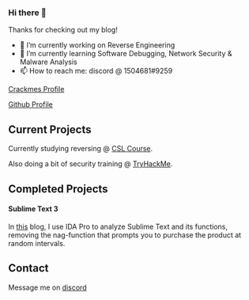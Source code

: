 
### Hi there 👋

Thanks for checking out my blog!

- 🔭 I’m currently working on Reverse Engineering
- 🌱 I’m currently learning Software Debugging, Network Security & Malware Analysis
- 📫 How to reach me: discord @ 1504681#9259

[Crackmes Profile](https://crackmes.one/user/KellytRE)

[Github Profile](https://github.com/1504681)


## Current Projects

Currently studying reversing @ [CSL Course](https://www.crackinglessons.com).

Also doing a bit of security training @ [TryHackMe](https://tryhackme.com/p/KellytRE).


## Completed Projects

#### Sublime Text 3

In [this](https://github.com/1504681/reverse_sublimetext) blog, I use IDA Pro to analyze Sublime Text and its functions, removing the nag-function that prompts you to purchase the product at random intervals.

## Contact

Message me on [discord](https://discord.com/users/623288393626812436)
